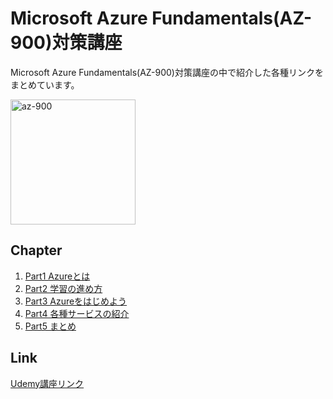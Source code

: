 # Microsoft Azure Fundamentals(AZ-900)対策講座
Microsoft Azure Fundamentals(AZ-900)対策講座の中で紹介した各種リンクをまとめています。


<img src="https://user-images.githubusercontent.com/73625072/187587122-db3b8093-ad8d-48c4-b960-81c95acef7e9.JPG" alt="az-900" title="az-900"  height="200">

## Chapter
1. [Part1 Azureとは](https://github.com/maruchintech/udemy-azure-az900/blob/79701be043a963cdbab1901e1bfa145cd236b6a3/Part1%20Azure%E3%81%A8%E3%81%AF.md)
2. [Part2 学習の進め方](https://github.com/maruchintech/udemy-azure-az900/blob/9c314288972a3a0ba5cc3fcbb25d8c0a8c3fe933/Part2%20%E5%AD%A6%E7%BF%92%E3%81%AE%E9%80%B2%E3%82%81%E6%96%B9.md)
3. [Part3 Azureをはじめよう](https://github.com/maruchintech/udemy-azure-az900/blob/9c314288972a3a0ba5cc3fcbb25d8c0a8c3fe933/Part3%20Azure%E3%82%92%E3%81%AF%E3%81%98%E3%82%81%E3%82%88%E3%81%86.md)
4. [Part4 各種サービスの紹介](https://github.com/maruchintech/udemy-azure-az900/blob/9c314288972a3a0ba5cc3fcbb25d8c0a8c3fe933/Part4%20%E5%90%84%E7%A8%AE%E3%82%B5%E3%83%BC%E3%83%93%E3%82%B9%E3%81%AE%E7%B4%B9%E4%BB%8B.md)
5. [Part5 まとめ](https://github.com/maruchintech/udemy-azure-az900/blob/9c314288972a3a0ba5cc3fcbb25d8c0a8c3fe933/Part5%20%E3%81%BE%E3%81%A8%E3%82%81.md)

## Link
[Udemy講座リンク](https://www.udemy.com/course/draft/4857842/?referralCode=AD75E7E8DED12D7D6D7D)

